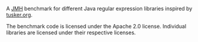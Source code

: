 A [JMH](http://openjdk.java.net/projects/code-tools/jmh/) benchmark for different Java regular expression libraries inspired by [tusker.org](http://tusker.org/regex/regex_benchmark.html).

The benchmark code is licensed under the Apache 2.0 license. Individual libraries are licensed under their respective licenses.
